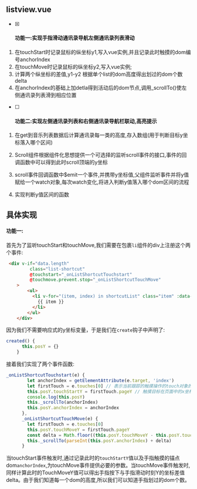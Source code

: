 ## listview.vue

- [x] #### 功能一:实现手指滑动通讯录导航左侧通讯录列表滑动

1. 在touchStart时记录鼠标的纵坐标y1,写入vue实例,并且记录此时触摸的dom编号anchorIndex
2. 在touchMove时记录鼠标的纵坐标y2,写入vue实例;
3. 计算两个纵坐标的差值,y1-y2 根据单个list的dom高度得出划过的dom个数delta
4. 在anchorIndex的基础上加detla得到活动后的dom节点,调用_scrollTo()使左侧通讯录列表滑到相应位置



- [ ] #### 功能二:实现左侧通讯录列表和右侧通讯录导航栏联动,高亮提示

1. 在get到音乐列表数据后计算通讯录每一类的高度,存入数组(用于判断目标y坐标落入哪个区间)


2. Scroll组件根据组件化思想提供一个可选择的监听scroll事件的接口,事件的回调函数中可以得到此时scroll顶端的y坐标


3. scroll事件回调函数中$emit一个事件,并携带y坐标值,父组件监听事件并将y值赋给一个watch对象,每次watch变化,将进入判断y值落入哪个dom区间的流程
4. 实现判断y值区间的函数



## 具体实现

#### 功能一:

首先为了监听touchStart和touchMove,我们需要在包裹`li`组件的div上注册这个两个事件:

```Html
 <div v-if="data.length" 
         class="list-shortcut"
         @touchstart="_onListShortcutTouchstart"
         @touchmove.prevent.stop="_onListShortcutTouchMove"
    >
        <ul>
          <li v-for="(item, index) in shortcutList" class="item" :data-index="index">
            {{ item }}
          </li>
        </ul>
    </div>
```

因为我们不需要响应式的y坐标变量，于是我们在`create`钩子中声明了:

```javascript
created() {
      this.posY = {}
    }
```

接着我们实现了两个事件函数:

```javascript
_onListShortcutTouchstart(e) {
        let anchorIndex = getElementAttribute(e.target, 'index')
        let firstTouch = e.touches[0] // 表示当前跟踪的触摸操作的touch对象的数组
        this.posY.touchStartY = firstTouch.pageY // 触摸目标在页面中的x坐标
        console.log(this.posY)
        this._scrollTo(anchorIndex)
        this.posY.anchorIndex = anchorIndex
      },
      _onListShortcutTouchMove(e) {
        let firstTouch = e.touches[0]
        this.posY.touchMoveY = firstTouch.pageY
        const delta = Math.floor((this.posY.touchMoveY - this.posY.touchStartY) / ANCHOR_HEIGHT)
        this._scrollTo(parseInt(this.posY.anchorIndex) + delta)
      }
```

当touchStart事件触发时,通过记录此时的`touchStartY`值以及手指触摸的锚点dom`anchorIndex`,为touchMove事件提供必要的参数。当touchMove事件触发时,同样计算此时的TouchMoveY值可以得出手指按下与手指滑动时刻Y的坐标差值delta。由于我们知道每一个dom的高度,所以我们可以知道手指划过的dom个数。